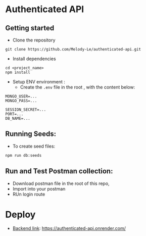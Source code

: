 # Authenticated API

## Getting started

- Clone the repository

```
git clone https://github.com/Melody-Le/authenticated-api.git
```

- Install dependencies

```
cd <project_name>
npm install
```

- Setup ENV environment :
  - Create the `.env` file in the root , with the content below:

```
MONGO_USER=...
MONGO_PASS=...

SESSION_SECRET=...
PORT=...
DB_NAME=...

```

## Running Seeds:

- To create seed files:

```bash
npm run db:seeds
```

## Run and Test Postman collection:

- Download postman file in the root of this repo,
- Import into your postman
- RUn login route

# Deploy

- [Backend link](https://authenticated-api.onrender.com/): https://authenticated-api.onrender.com/
